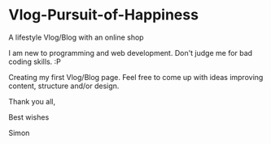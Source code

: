 # Vlog-Pursuit-of-Happiness
A lifestyle Vlog/Blog with an online shop

I am new to programming and web development.
Don't judge me for bad coding skills. :P 

Creating my first Vlog/Blog page.
Feel free to come up with ideas improving content, structure and/or design.

Thank you all,

Best wishes

Simon



